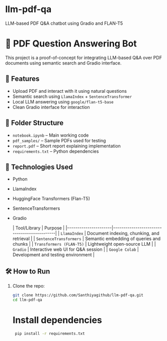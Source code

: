 # llm-pdf-qa
LLM-based PDF Q&amp;A chatbot using Gradio and FLAN-T5

# 📄 PDF Question Answering Bot

This project is a proof-of-concept for integrating LLM-based Q&A over PDF documents using semantic search and Gradio interface.

## 🚀 Features

- Upload PDF and interact with it using natural questions
- Semantic search using `LlamaIndex` + `SentenceTransformer`
- Local LLM answering using `google/flan-t5-base`
- Clean Gradio interface for interaction

## 📁 Folder Structure

- `notebook.ipynb` – Main working code
- `pdf_samples/` – Sample PDFs used for testing
- `report.pdf` – Short report explaining implementation
- `requirements.txt` – Python dependencies

## 🧠 Technologies Used

- Python
- LlamaIndex
- HuggingFace Transformers (Flan-T5)
- SentenceTransformers
- Gradio

  | Tool/Library         | Purpose                                     |
|----------------------|---------------------------------------------|
| `LlamaIndex`         | Document indexing, chunking, and retrieval |
| `SentenceTransformers` | Semantic embedding of queries and chunks |
| `Transformers (FLAN-T5)` | Lightweight open-source LLM             |
| `Gradio`             | Interactive web UI for Q&A session         |
| `Google Colab`       | Development and testing environment        |

## 🛠️ How to Run

1. Clone the repo:
   ```bash
   git clone https://github.com/Santhiyagithub/llm-pdf-qa.git
   cd llm-pdf-qa
   ```
   
   # Install dependencies
   ```bash
    pip install -r requirements.txt
   ```
